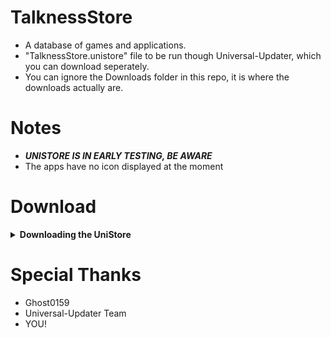 # TalknessStore
- A database of games and applications.
- "TalknessStore.unistore" file to be run though Universal-Updater, which you can download seperately.
- You can ignore the Downloads folder in this repo, it is where the downloads actually are.

# Notes
- ***UNISTORE IS IN EARLY TESTING, BE AWARE***
- The apps have no icon displayed at the moment

# Download
<details><summary><B>Downloading the UniStore</B></summary>

- Head over to [here](https://github.com/TomTalker/TalknessStore/blob/master/TalknessStore.unistore) to download.
- Or alternatively use these QR Codes to download from Universal-Updater

##### QR Code (Stable)
  <a href="https://github.com/TomTalker/TalknessStore/blob/master/Resources/QRs%20New/qr-code.png?raw=true"><img src="https://github.com/TomTalker/TalknessStore/blob/master/Resources/QRs%20New/qr-code.png?raw=true" height="300px"></a>
  
##### QR Code (Unstable)
  <a href="https://github.com/TomTalker/TalknessStore/blob/master/Resources/QRs%20New/qr-code%20(1).png?raw=true"><img src="https://github.com/TomTalker/TalknessStore/blob/master/Resources/QRs%20New/qr-code%20(1).png?raw=true" height="300px"></a>

  </details></details>

# Special Thanks
- Ghost0159
- Universal-Updater Team
- YOU!
